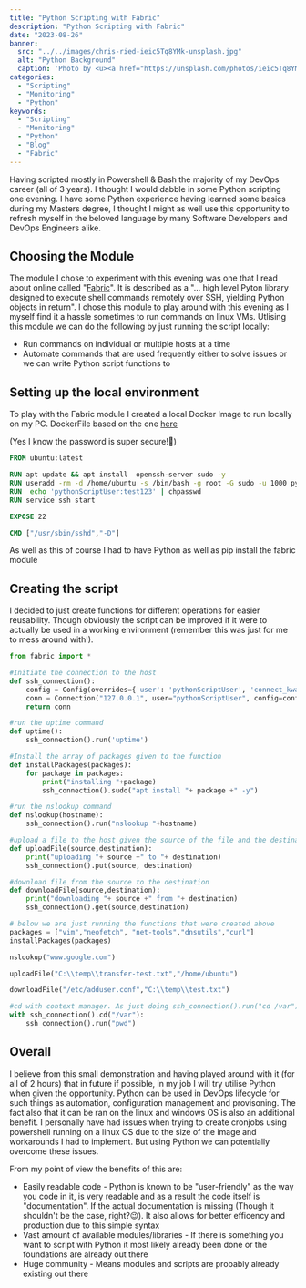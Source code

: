 ```yaml
---
title: "Python Scripting with Fabric"
description: "Python Scripting with Fabric"
date: "2023-08-26"
banner:
  src: "../../images/chris-ried-ieic5Tq8YMk-unsplash.jpg"
  alt: "Python Background"
  caption: 'Photo by <u><a href="https://unsplash.com/photos/ieic5Tq8YMk">Chris Ried</a></u>'
categories:
  - "Scripting"
  - "Monitoring"
  - "Python"
keywords:
  - "Scripting"
  - "Monitoring"
  - "Python"
  - "Blog"
  - "Fabric"
---
```

Having scripted mostly in Powershell & Bash the majority of my DevOps career (all of 3 years). I thought I would dabble in some Python scripting one evening. I have some Python experience having learned some basics during my Masters degree, I thought I might as well use this opportunity to refresh myself in the beloved language by many Software Developers and DevOps Engineers alike.

## Choosing the Module
The module I chose to experiment with this evening was one that I read about online called "[Fabric](https://www.fabfile.org/)". It is described as a "... high level Pyton library designed to execute shell commands remotely over SSH, yielding Python objects in return". I chose this module to play around with this evening as I myself find it a hassle sometimes to run commands on linux VMs. Utlising this module we can do the following by just running the script locally:
- Run commands on individual or multiple hosts at a time 
- Automate commands that are used frequently either to solve issues or we can write Python script functions to 

## Setting up the local environment
To play with the Fabric module I created a local Docker Image to run locally on my PC. 
DockerFile based on the one [here](https://dev.to/s1ntaxe770r/how-to-setup-ssh-within-a-docker-container-i5i)

(Yes I know the password is super secure!👀)
```dockerfile
FROM ubuntu:latest

RUN apt update && apt install  openssh-server sudo -y
RUN useradd -rm -d /home/ubuntu -s /bin/bash -g root -G sudo -u 1000 pythonScriptUser
RUN  echo 'pythonScriptUser:test123' | chpasswd
RUN service ssh start

EXPOSE 22

CMD ["/usr/sbin/sshd","-D"]
```

As well as this of course I had to have Python as well as pip install the fabric module

## Creating the script
I decided to just create functions for different operations for easier reusability. Though obviously the script can be improved if it were to actually be used in a working environment (remember this was just for me to mess around with!). 

```python
from fabric import *

#Initiate the connection to the host
def ssh_connection():
    config = Config(overrides={'user': 'pythonScriptUser', 'connect_kwargs': {'password': 'test123'}, 'sudo': {'password': 'test123'}})
    conn = Connection("127.0.0.1", user="pythonScriptUser", config=config, port=22)
    return conn

#run the uptime command
def uptime():
    ssh_connection().run('uptime')

#Install the array of packages given to the function
def installPackages(packages):    
    for package in packages:
        print("installing "+package)
        ssh_connection().sudo("apt install "+ package +" -y")

#run the nslookup command
def nslookup(hostname):
    ssh_connection().run("nslookup "+hostname)

#upload a file to the host given the source of the file and the destination
def uploadFile(source,destination):
    print("uploading "+ source +" to "+ destination)
    ssh_connection().put(source, destination)

#download file from the source to the destination
def downloadFile(source,destination):
    print("downloading "+ source +" from "+ destination)
    ssh_connection().get(source,destination)

# below we are just running the functions that were created above
packages = ["vim","neofetch", "net-tools","dnsutils","curl"]
installPackages(packages)

nslookup("www.google.com")

uploadFile("C:\\temp\\transfer-test.txt","/home/ubuntu")

downloadFile("/etc/adduser.conf","C:\\temp\\test.txt")

#cd with context manager. As just doing ssh_connection().run("cd /var") wouldn't work
with ssh_connection().cd("/var"):
    ssh_connection().run("pwd")

```

## Overall
I believe from this small demonstration and having played around with it (for all of 2 hours) that in future if possible, in my job I will try utilise Python when given the opportunity. Python can be used in DevOps lifecycle for such things as automation, configuration management and provisoning. The fact also that it can be ran on the linux and windows OS is also an additional benefit. I personally have had issues when trying to create cronjobs using powershell running on a linux OS due to the size of the image and workarounds I had to implement. But using Python we can potentially overcome these issues.

From my point of view the benefits of this are:
- Easily readable code - Python is known to be "user-friendly" as the way you code in it, is very readable and as a result the code itself is "documentation". If the actual documentation is missing (Though it shouldn't be the case, right?😉). It also allows for better efficency and production due to this simple syntax
- Vast amount of available modules/libraries - If there is something you want to script with Python it most likely already been done or the foundations are already out there
- Huge community - Means modules and scripts are probably already existing out there
